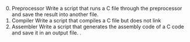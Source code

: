 0. Preprocessor Write a script that runs a C file through the preprocessor and save the result into another file.
1. Compiler Write a script that compiles a C file but does not link
2. Assembler Write a script that generates the assembly code of a C code and save it in an output file.
.

